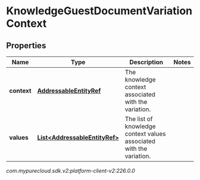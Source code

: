 # KnowledgeGuestDocumentVariationContext


## Properties

| Name | Type | Description | Notes |
| ------------ | ------------- | ------------- | ------------- |
| **context** | [**AddressableEntityRef**](AddressableEntityRef) | The knowledge context associated with the variation. |  |
| **values** | [**List&lt;AddressableEntityRef&gt;**](AddressableEntityRef) | The list of knowledge context values associated with the variation. |  |




_com.mypurecloud.sdk.v2:platform-client-v2:226.0.0_

